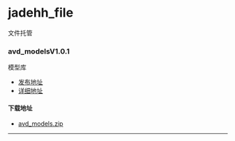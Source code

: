 # jadehh_file
文件托管
### avd_modelsV1.0.1
模型库
* [发布地址](https://github.com/jadehh/AutoValidDamage/releases/tag/avd_modelsV1.0.1)
* [详细地址](https://github.com/jadehh/jadehh_file/releases/tag/avd_modelsV1.0.1)

#### 下载地址
* [avd_models.zip](https://gh.con.sh/https://github.com/jadehh/jadehh_file/releases/download/avd_modelsV1.0.1/avd_models.zip)
---
